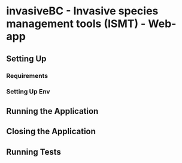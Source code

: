 # invasiveBC - Invasive species management tools (ISMT) - Web-app

## Setting Up
### Requirements
### Setting Up Env

## Running the Application

## Closing the Application

## Running Tests